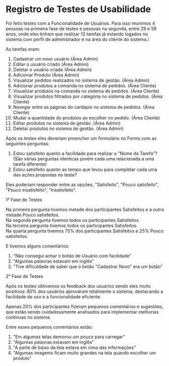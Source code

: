 # Registro de Testes de Usabilidade

Foi feito testes com a Funcionalidade de Usuários. Para isso reunimos 4 pessoas na primeira fase de testes e  pessoas na segunda, entre 29 e 58 anos, onde eles tinham que realizar 12 tarefas já estando logados no sistema com perfil de administrador e na área do cliente do sistema./

As tarefas eram:
  1. Cadastrar um novo usuário (Área Admin)
  2. Editar o usuário criado (Área Admin)
  3. Deletar o usuário criado (Área Admin)
  4. Adicionar Produto (Área Admin)
  5. Visualizar pedidos realizados no sistema de gestão. (Área Admin)
  6. Adicionar produtos a comanda no sistema de pedidos. (Área Cliente)
  7. Visualizar produtos na comanda no sistema de pedidos. (Área Cliente)
  8. Visualizar produtos filtrados por categoria no sistema de pedidos. (Área Cliente)
  9. Navegar entre as páginas do cardápio no sistema de pedidos. (Área Cliente)
  10. Mudar a quantidade do produtos ao escolher no pedido. (Área Cliente)
  11. Editar produtos no sistema de gestão. (Área Admin)
  12. Deletar produtos no sistema de gestão. (Área Admin)


Após os testes eles deveriam preencher um formulário no Forms com as seguintes perguntas:
  1. Estou satisfeito quanto a facilidade para realizar a "Nome da Tarefa"?  (São várias perguntas identicas porém cada uma relacionada a uma tarefa diferente)
  4. Estou satisfeito quanto ao tempo que levou para completar cada uma das ações propostas no teste?

Eles poderiam responder entre as opções, "Satisfeito", "Pouco satisfeito", "Pouco insatisfeito", "Insatisfeito".

1° Fase de Testes

Na primeira pergunta tivemos metade dos participantes Satisfeitos e a outra metade Pouco satisfeitos.\
Na segunda pergunta tivemos todos os participantes Satisfeitos.\
Na terceira pergunta tivemos todos os participantes Satisfeitos.\
Na quarta pergunta tivemos 75% dos participantes Satisfeitos e 25% Pouco satisfeitos.

E tívemos alguns comentários:
  1. "Não consegui achar o botão de Usuário com facilidade"
  2. "Algumas palavras estavam em inglês"
  3. "Tive dificuldade de saber que o botão "Cadastrar Novo" era um botão"


2° Fase de Testes

Após os testes obtivemos os feedback dos usuarios sendo eles muito positivos: 80% dos usuários aprovaram totalmente o sistema, destacando a facilidade de uso e a funcionalidade eficiente.

Apenas 20% dos participantes fizeram pequenos comentários e sugestões, que estão sendo cuidadosamente analisados para implementar melhorias contínuas no sistema.

Entre esses pequenos comentários estão:
  1. "Em algumas telas demorou um pouco para carregar"
  2. "Algumas palavras estavam em inglês"
  3. "A parte de baixo da tela estava em cima das informações"
  4. "Algumas imagems ficam muito grandes na tela quando escolher um produto"
